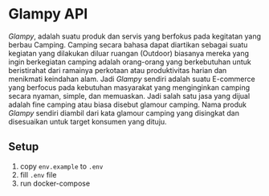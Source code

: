 # Glampy API

*Glampy*, adalah suatu produk dan servis yang berfokus pada kegitatan yang berbau Camping. Camping secara bahasa dapat diartikan sebagai suatu kegiatan yang dilakukan diluar ruangan (Outdoor) biasanya mereka yang ingin berkegiatan camping adalah orang-orang yang berkebutuhan untuk beristirahat dari ramainya perkotaan atau produktivitas harian dan menikmati keindahan alam. Jadi *Glampy* sendiri adalah suatu E-commerce yang berfocus pada kebutuhan masyarakat yang menginginkan camping secara nyaman, simple, dan memuaskan. Jadi salah satu jasa yang dijual adalah fine camping atau biasa disebut glamour camping. Nama produk *Glampy* sendiri diambil dari kata glamour camping yang disingkat dan disesuaikan untuk target konsumen yang dituju. 

## Setup

1. copy `env.example` to `.env` 
2. fill `.env` file
3. run docker-compose
